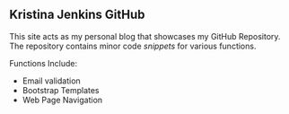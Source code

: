 ## Kristina Jenkins GitHub

This site acts as my personal blog that showcases my GitHub Repository. The 
repository contains minor code _snippets_ for various functions.

Functions Include:

- Email validation
- Bootstrap Templates
- Web Page Navigation
